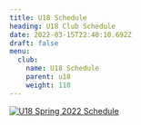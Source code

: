 ```yaml
---
title: U18 Schedule
heading: U18 Club Schedule
date: 2022-03-15T22:40:10.692Z
draft: false
menu:
  club:
    name: U18 Schedule
    parent: u18
    weight: 110
---
```

[![U18 Spring 2022 Schedule](https://res.cloudinary.com/robinson-soccer/image/upload/v1647383013/Club/Divisions/U18/u18-schedule_ygiru8.jpg)](https://res.cloudinary.com/robinson-soccer/image/upload/v1647383013/Club/Divisions/U18/u18-schedule_ygiru8.jpg)